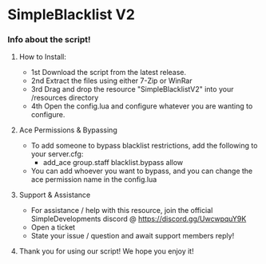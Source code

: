 # SimpleBlacklist V2

### Info about the script! 

1. How to Install:

    - 1st Download the script from the latest release.
    - 2nd Extract the files using either 7-Zip or WinRar
    - 3rd Drag and drop the resource "SimpleBlacklistV2" into your /resources directory
    - 4th Open the config.lua and configure whatever you are wanting to configure.

2. Ace Permissions & Bypassing

    - To add someone to bypass blacklist restrictions, add the following to your server.cfg:
        - add_ace group.staff blacklist.bypass allow 
    - You can add whoever you want to bypass, and you can change the ace permission name in the config.lua

3. Support & Assistance

    - For assistance / help with this resource, join the official SimpleDevelopments discord @ https://discord.gg/UwcwpquY9K
    - Open a ticket 
    - State your issue / question and await support members reply!

4. Thank you for using our script! We hope you enjoy it!
